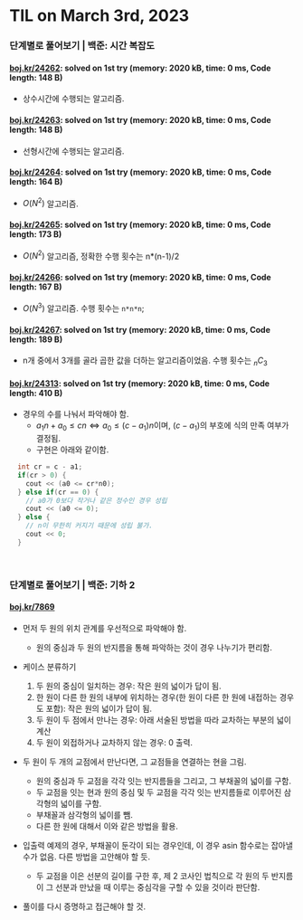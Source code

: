 # **TIL on March 3rd, 2023**
### 단계별로 풀어보기 | 백준: 시간 복잡도
#### [boj.kr/24262](../../../Problem%20Solving/boj/uncategorized/24262-03-03-2023.cpp): solved on 1st try (memory: 2020 kB, time: 0 ms, Code length: 148 B)
* 상수시간에 수행되는 알고리즘.

#### [boj.kr/24263](../../../Problem%20Solving/boj/uncategorized/24263-03-03-2023.cpp): solved on 1st try (memory: 2020 kB, time: 0 ms, Code length: 148 B)
* 선형시간에 수행되는 알고리즘.

#### [boj.kr/24264](../../../Problem%20Solving/boj/uncategorized/24264-03-03-2023.cpp): solved on 1st try (memory: 2020 kB, time: 0 ms, Code length: 164 B)
* $O(N^2)$ 알고리즘.

#### [boj.kr/24265](../../../Problem%20Solving/boj/uncategorized/24265-03-03-2023.cpp): solved on 1st try (memory: 2020 kB, time: 0 ms, Code length: 173 B)
* $O(N^2)$ 알고리즘, 정확한 수행 횟수는 n*(n-1)/2

#### [boj.kr/24266](../../../Problem%20Solving/boj/uncategorized/24266-03-03-2023.cpp): solved on 1st try (memory: 2020 kB, time: 0 ms, Code length: 167 B)
* $O(N^3)$ 알고리즘. 수행 횟수는 `n*n*n`;

#### [boj.kr/24267](../../../Problem%20Solving/boj/uncategorized/24267-03-03-2023.cpp): solved on 1st try (memory: 2020 kB, time: 0 ms, Code length: 189 B)
* n개 중에서 3개를 골라 곱한 값을 더하는 알고리즘이었음. 수행 횟수는 $_{n}C_{3}$

#### [boj.kr/24313](../../../Problem%20Solving/boj/uncategorized/24313-03-03-2023.cpp): solved on 1st try (memory: 2020 kB, time: 0 ms, Code length: 410 B)
* 경우의 수를 나눠서 파악해야 함.
  - $a_{1}n + a_{0} ≤ cn \iff a_{0} ≤ (c - a_{1})n$이며, $(c - a_{1})$의 부호에 식의 만족 여부가 결정됨.
  - 구현은 아래와 같이함.

```cpp
  int cr = c - a1;
  if(cr > 0) {
    cout << (a0 <= cr*n0);
  } else if(cr == 0) {
    // a0가 0보다 작거나 같은 정수인 경우 성립
    cout << (a0 <= 0);
  } else {
    // n이 무한히 커지기 때문에 성립 불가.
    cout << 0;
  }
```
<br>

### 단계별로 풀어보기 | 백준: 기하 2
#### [boj.kr/7869](../../../Problem%20Solving/boj/Math/7869-02-13-2023.cpp)
* 먼저 두 원의 위치 관계를 우선적으로 파악해야 함.
  - 원의 중심과 두 원의 반지름을 통해 파악하는 것이 경우 나누기가 편리함.

* 케이스 분류하기
  1. 두 원의 중심이 일치하는 경우: 작은 원의 넓이가 답이 됨.
  2. 한 원이 다른 한 원의 내부에 위치하는 경우(한 원이 다른 한 원에 내접하는 경우도 포함): 작은 원의 넓이가 답이 됨.
  3. 두 원이 두 점에서 만나는 경우: 아래 서술된 방법을 따라 교차하는 부분의 넓이 계산
  4. 두 원이 외접하거나 교차하지 않는 경우: 0 출력.

* 두 원이 두 개의 교점에서 만난다면, 그 교점들을 연결하는 현을 그림.
  - 원의 중심과 두 교점을 각각 잇는 반지름들을 그리고, 그 부채꼴의 넓이를 구함.
  - 두 교점을 잇는 현과 원의 중심 및 두 교점을 각각 잇는 반지름들로 이루어진 삼각형의 넓이를 구함.
  - 부채꼴과 삼각형의 넓이를 뺌.
  - 다른 한 원에 대해서 이와 같은 방법을 활용.

* 입출력 예제의 경우, 부채꼴이 둔각이 되는 경우인데, 이 경우 asin 함수로는 잡아낼 수가 없음. 다른 방법을 고안해야 할 듯.
  - 두 교점을 이은 선분의 길이를 구한 후, 제 2 코사인 법칙으로 각 원의 두 반지름이 그 선분과 만났을 때 이루는 중심각을 구할 수 있을 것이라 판단함.

* 풀이를 다시 증명하고 접근해야 할 것.